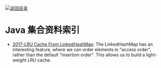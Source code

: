 [![返回目录](https://parg.co/UGo)](https://parg.co/b4z) 
 
 

# Java 集合资料索引

- [2017-LRU Cache From LinkedHashMap](http://javaspecialists.eu/archive/Issue246.html): The LinkedHashMap has an interesting feature, where we can order elements in "access order", rather than the default "insertion order". This allows us to build a light-weight LRU cache.